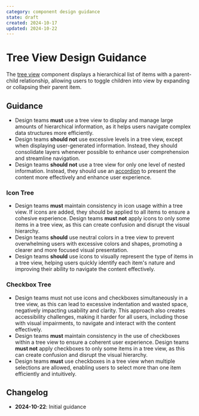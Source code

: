 ```yaml
---
category: component design guidance
state: draft
created: 2024-10-17
updated: 2024-10-22
---
```


# Tree View Design Guidance

The [tree view](https://clarity.design/documentation/tree-view) component displays a hierarchical list of items with a parent-child relationship, allowing users to toggle children into view by expanding or collapsing their parent item.

## Guidance

- Design teams **must** use a tree view to display and manage large amounts of hierarchical information, as it helps users navigate complex data structures more efficiently.
- Design teams **should not** use excessive levels in a tree view, except when displaying user-generated information. Instead, they should consolidate layers whenever possible to enhance user comprehension and streamline navigation.
- Design teams **should not** use a tree view for only one level of nested information. Instead, they should use an [accordion](https://clarity.design/documentation/accordion) to present the content more effectively and enhance user experience.

### Icon Tree

- Design teams **must** maintain consistency in icon usage within a tree view. If icons are added, they should be applied to all items to ensure a cohesive experience. Design teams **must not** apply icons to only some items in a tree view, as this can create confusion and disrupt the visual hierarchy.
- Design teams **should** use neutral colors in a tree view to prevent overwhelming users with excessive colors and shapes, promoting a clearer and more focused visual presentation.
- Design teams **should** use icons to visually represent the type of items in a tree view, helping users quickly identify each item's nature and improving their ability to navigate the content effectively.

### Checkbox Tree

- Design teams must not use icons and checkboxes simultaneously in a tree view, as this can lead to excessive indentation and wasted space, negatively impacting usability and clarity. This approach also creates accessibility challenges, making it harder for all users, including those with visual impairments, to navigate and interact with the content effectively.
- Design teams **must** maintain consistency in the use of checkboxes within a tree view to ensure a coherent user experience. Design teams **must not** apply checkboxes to only some items in a tree view, as this can create confusion and disrupt the visual hierarchy.
- Design teams **must** use checkboxes in a tree view when multiple selections are allowed, enabling users to select more than one item efficiently and intuitively. 

## Changelog

- **2024-10-22**: Initial guidance

